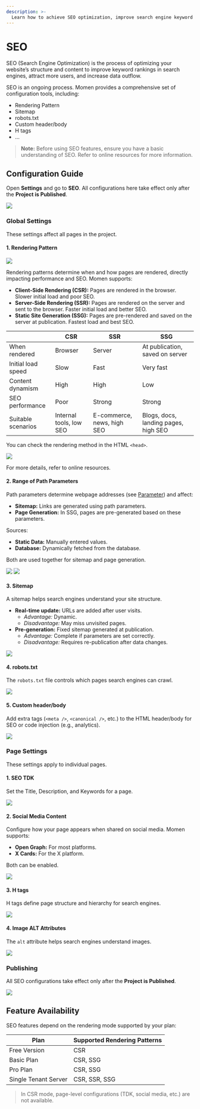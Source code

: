 ```yaml
---
description: >-
  Learn how to achieve SEO optimization, improve search engine keyword rankings, and gain more Data Outflow.
---
```


# SEO

SEO (Search Engine Optimization) is the process of optimizing your website’s structure and content to improve keyword rankings in search engines, attract more users, and increase data outflow.

SEO is an ongoing process. Momen provides a comprehensive set of configuration tools, including:

- Rendering Pattern
- Sitemap
- robots.txt
- Custom header/body
- H tags
- ...

> **Note:** Before using SEO features, ensure you have a basic understanding of SEO. Refer to online resources for more information.

## Configuration Guide

Open **Settings** and go to **SEO**. All configurations here take effect only after the **Project is Published**.

![](<../.gitbook/assets/seo/seo0.png>)

### Global Settings

These settings affect all pages in the project.

#### 1. Rendering Pattern

![](<../.gitbook/assets/seo/seo1.png>)

Rendering patterns determine when and how pages are rendered, directly impacting performance and SEO. Momen supports:

- **Client-Side Rendering (CSR):** Pages are rendered in the browser. Slower initial load and poor SEO.
- **Server-Side Rendering (SSR):** Pages are rendered on the server and sent to the browser. Faster initial load and better SEO.
- **Static Site Generation (SSG):** Pages are pre-rendered and saved on the server at publication. Fastest load and best SEO.

|        | CSR | SSR | SSG |
|--------|-----|-----|-----|
| When rendered | Browser | Server | At publication, saved on server |
| Initial load speed | Slow | Fast | Very fast |
| Content dynamism | High | High | Low |
| SEO performance | Poor | Strong | Strong |
| Suitable scenarios | Internal tools, low SEO | E-commerce, news, high SEO | Blogs, docs, landing pages, high SEO |

You can check the rendering method in the HTML `<head>`.

![](<../.gitbook/assets/seo/seo2.png>)

For more details, refer to online resources.

#### 2. Range of Path Parameters

Path parameters determine webpage addresses (see [Parameter](https://docs.momen.app/data/parameter)) and affect:

- **Sitemap:** Links are generated using path parameters.
- **Page Generation:** In SSG, pages are pre-generated based on these parameters.

Sources:

- **Static Data:** Manually entered values.
- **Database:** Dynamically fetched from the database.

Both are used together for sitemap and page generation.

![](<../.gitbook/assets/seo/seo3.png>)
![](<../.gitbook/assets/seo/seo4.png>)

#### 3. Sitemap

A sitemap helps search engines understand your site structure.

- **Real-time update:** URLs are added after user visits.
  - *Advantage:* Dynamic.
  - *Disadvantage:* May miss unvisited pages.
- **Pre-generation:** Fixed sitemap generated at publication.
  - *Advantage:* Complete if parameters are set correctly.
  - *Disadvantage:* Requires re-publication after data changes.

![](<../.gitbook/assets/seo/seo5.png>)

#### 4. robots.txt

The `robots.txt` file controls which pages search engines can crawl.

![](<../.gitbook/assets/seo/seo6.png>)

#### 5. Custom header/body

Add extra tags (`<meta />`, `<canonical />`, etc.) to the HTML header/body for SEO or code injection (e.g., analytics).

![](<../.gitbook/assets/seo/seo7.png>)

### Page Settings

These settings apply to individual pages.

#### 1. SEO TDK

Set the Title, Description, and Keywords for a page.

![](<../.gitbook/assets/seo/seo8.png>)

#### 2. Social Media Content

Configure how your page appears when shared on social media. Momen supports:

- **Open Graph:** For most platforms.
- **X Cards:** For the X platform.

Both can be enabled.

![](<../.gitbook/assets/seo/seo9.png>)

#### 3. H tags

H tags define page structure and hierarchy for search engines.

![](<../.gitbook/assets/seo/seo10.png>)

#### 4. Image ALT Attributes

The `alt` attribute helps search engines understand images.

![](<../.gitbook/assets/seo/seo11.png>)

### Publishing

All SEO configurations take effect only after the **Project is Published**.

![](<../.gitbook/assets/seo/seo12.png>)

## Feature Availability

SEO features depend on the rendering mode supported by your plan:

| Plan                   | Supported Rendering Patterns |
|------------------------|-----------------------------|
| Free Version           | CSR                         |
| Basic Plan             | CSR, SSG                    |
| Pro Plan               | CSR, SSG                    |
| Single Tenant Server   | CSR, SSR, SSG               |

> In CSR mode, page-level configurations (TDK, social media, etc.) are not available.
